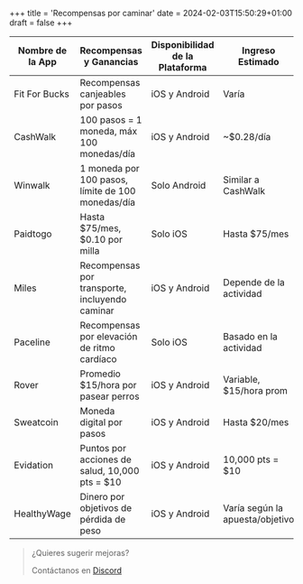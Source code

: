  +++
 title = 'Recompensas por caminar'
 date = 2024-02-03T15:50:29+01:00
 draft = false
 +++

 | Nombre de la App | Recompensas y Ganancias                   | Disponibilidad de la Plataforma | Ingreso Estimado     |
 |------------------|-------------------------------------------|---------------------------------|----------------------|
 | Fit For Bucks    | Recompensas canjeables por pasos          | iOS y Android                    | Varía                |
 | CashWalk         | 100 pasos = 1 moneda, máx 100 monedas/día | iOS y Android                    | ~$0.28/día           |
 | Winwalk          | 1 moneda por 100 pasos, límite de 100 monedas/día | Solo Android                  | Similar a CashWalk  |
 | Paidtogo         | Hasta $75/mes, $0.10 por milla            | Solo iOS                         | Hasta $75/mes        |
 | Miles            | Recompensas por transporte, incluyendo caminar | iOS y Android                  | Depende de la actividad |
 | Paceline         | Recompensas por elevación de ritmo cardíaco | Solo iOS                        | Basado en la actividad |
 | Rover            | Promedio $15/hora por pasear perros       | iOS y Android                    | Variable, $15/hora prom |
 | Sweatcoin       | Moneda digital por pasos                  | iOS y Android                    | Hasta $20/mes        |
 | Evidation        | Puntos por acciones de salud, 10,000 pts = $10 | iOS y Android                  | 10,000 pts = $10    |
 | HealthyWage     | Dinero por objetivos de pérdida de peso   | iOS y Android                    | Varía según la apuesta/objetivo |

 > ¿Quieres sugerir mejoras?
 >
 > Contáctanos en [Discord](https://discord.gg/pm96w5n3eC)
